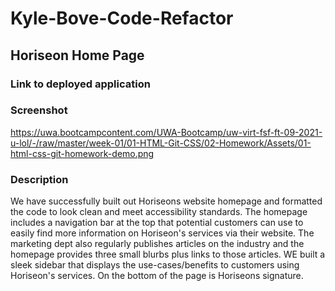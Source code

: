 # Kyle-Bove-Code-Refactor

## Horiseon Home Page

### Link to deployed application

### Screenshot
https://uwa.bootcampcontent.com/UWA-Bootcamp/uw-virt-fsf-ft-09-2021-u-lol/-/raw/master/week-01/01-HTML-Git-CSS/02-Homework/Assets/01-html-css-git-homework-demo.png
### Description
We have successfully built out Horiseons website homepage and formatted the code to look clean and meet accessibility standards. The homepage includes a navigation bar at the top that potential customers can use to easily find more information on Horiseon's services via their website. The marketing dept also regularly publishes articles on the industry and the homepage provides three small blurbs plus links to those articles. WE built a sleek sidebar that displays the use-cases/benefits to customers using Horiseon's services. On the bottom of the page is Horiseons signature.
